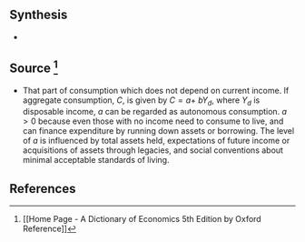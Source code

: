 ## Synthesis
- 
## Source [^1]
- That part of consumption which does not depend on current income. If aggregate consumption, $C$, is given by $C=a+$ $b Y_{d}$, where $Y_{d}$ is disposable income, $a$ can be regarded as autonomous consumption. $a>0$ because even those with no income need to consume to live, and can finance expenditure by running down assets or borrowing. The level of $a$ is influenced by total assets held, expectations of future income or acquisitions of assets through legacies, and social conventions about minimal acceptable standards of living.
## References

[^1]: [[Home Page - A Dictionary of Economics 5th Edition by Oxford Reference]]